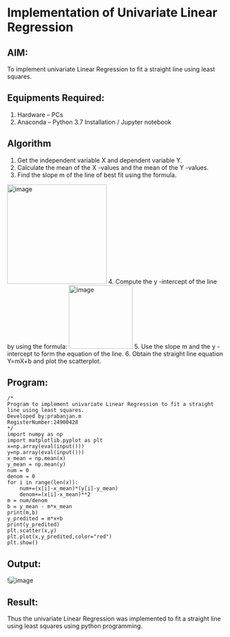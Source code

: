 # Implementation of Univariate Linear Regression
## AIM:
To implement univariate Linear Regression to fit a straight line using least squares.

## Equipments Required:
1. Hardware – PCs
2. Anaconda – Python 3.7 Installation / Jupyter notebook

## Algorithm
1. Get the independent variable X and dependent variable Y.
2. Calculate the mean of the X -values and the mean of the Y -values.
3. Find the slope m of the line of best fit using the formula. 
<img width="231" alt="image" src="https://user-images.githubusercontent.com/93026020/192078527-b3b5ee3e-992f-46c4-865b-3b7ce4ac54ad.png">
4. Compute the y -intercept of the line by using the formula:
<img width="148" alt="image" src="https://user-images.githubusercontent.com/93026020/192078545-79d70b90-7e9d-4b85-9f8b-9d7548a4c5a4.png">
5. Use the slope m and the y -intercept to form the equation of the line.
6. Obtain the straight line equation Y=mX+b and plot the scatterplot.

## Program:
```
/*
Program to implement univariate Linear Regression to fit a straight line using least squares.
Developed by:prabanjan.m 
RegisterNumber:24900428  
*/
import numpy as np
import matplotlib.pyplot as plt
x=np.array(eval(input()))
y=np.array(eval(input()))
x_mean = np.mean(x)
y_mean = np.mean(y)
num = 0
denom = 0
for i in range(len(x)):
    num+=(x[i]-x_mean)*(y[i]-y_mean)
    denom+=(x[i]-x_mean)**2
m = num/denom
b = y_mean - m*x_mean
print(m,b)
y_predited = m*x+b
print(y_predited)
plt.scatter(x,y)
plt.plot(x,y_predited,color="red")
plt.show()
```

## Output:
!![image](https://github.com/user-attachments/assets/675fc4da-00a7-49a8-8878-b5644f7ce0f5)



## Result:
Thus the univariate Linear Regression was implemented to fit a straight line using least squares using python programming.
